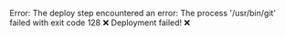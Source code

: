 Error: The deploy step encountered an error: The process '/usr/bin/git' failed with exit code 128 ❌
Deployment failed! ❌
